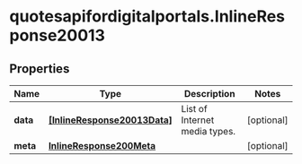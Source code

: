 # quotesapifordigitalportals.InlineResponse20013

## Properties

Name | Type | Description | Notes
------------ | ------------- | ------------- | -------------
**data** | [**[InlineResponse20013Data]**](InlineResponse20013Data.md) | List of Internet media types. | [optional] 
**meta** | [**InlineResponse200Meta**](InlineResponse200Meta.md) |  | [optional] 


